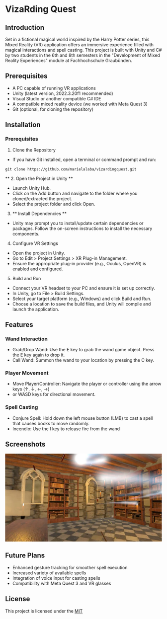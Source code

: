 # VizaRding Quest



## Introduction
Set in a fictional magical world inspired by the Harry Potter series, this Mixed Reality (VR) application offers an immersive experience filled with magical interactions and spell casting. This project is built with Unity and C# by two students in the 6th and 8th semesters in the "Development of Mixed Reality Experiences" module at Fachhochschule Graubünden. 
## Prerequisites
- A PC capable of running VR applications 
- Unity (latest version, 2022.3.20f1 recommended)
- Visual Studio or another compatible C# IDE
- A compatible mixed reality device (we worked with Meta Quest 3) 
- Git (optional, for cloning the repository)
## Installation

### Prerequisites
1. Clone the Repository 
- If you have Git installed, open a terminal or command prompt and run:

```
git clone https://github.com/marielalaba/vizardingquest.git
```

** 2. Open the Project in Unity ** 
- Launch Unity Hub.
- Click on the Add button and navigate to the folder where you cloned/extracted the project.
- Select the project folder and click Open.

3. ** Install Dependencies **
- Unity may prompt you to install/update certain dependencies or packages. Follow the on-screen instructions to install the necessary components.

4. Configure VR Settings
- Open the project in Unity.
- Go to Edit > Project Settings > XR Plug-in Management.
- Ensure the appropriate plug-in provider (e.g., Oculus, OpenVR) is enabled and configured.

5. Build and Run
- Connect your VR headset to your PC and ensure it is set up correctly.
- In Unity, go to File > Build Settings.
- Select your target platform (e.g., Windows) and click Build and Run.
- Choose a location to save the build files, and Unity will compile and launch the application.

## Features

### Wand Interaction
- Grab/Drop Wand: Use the E key to grab the wand game object. Press the E key again to drop it.
- Call Wand: Summon the wand to your location by pressing the C key.

### Player Movement
- Move Player/Controller: Navigate the player or controller using the arrow keys (↑, ↓, ←, →) 
- or WASD keys for directional movement.

### Spell Casting
- Conjure Spell: Hold down the left mouse button (LMB) to cast a spell that causes books to move randomly.
- Incendio: Use the I key to release fire from the wand 

## Screenshots
![Screenshot VizardingQuest](vizardingquest_screenshot.jpeg)

## Future Plans

- Enhanced gesture tracking for smoother spell execution
- Increased variety of available spells
- Integration of voice input for casting spells
- Compatibility with Meta Quest 3 and VR glasses
## License

This project is licensed under the [MIT](https://choosealicense.com/licenses/mit/)